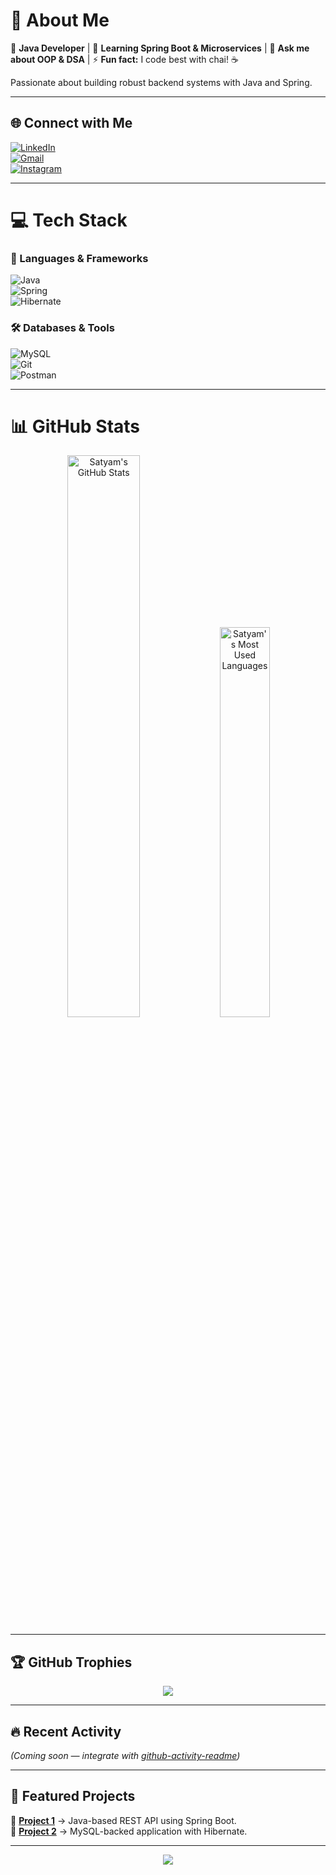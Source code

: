 # 💫 About Me  
🔭 **Java Developer** | 🌱 **Learning Spring Boot & Microservices** | 💬 **Ask me about OOP & DSA** | ⚡ **Fun fact:** I code best with chai! ☕  

Passionate about building robust backend systems with Java and Spring.  

---

## 🌐 Connect with Me  
[![LinkedIn](https://img.shields.io/badge/LinkedIn-%230077B5.svg?logo=linkedin&logoColor=white)](https://linkedin.com/in/satyampyasi21/)  
[![Gmail](https://img.shields.io/badge/Gmail-D14836?logo=gmail&logoColor=white)](mailto:satyampyasi565@gmail.com)  
[![Instagram](https://img.shields.io/badge/Instagram-%23E4405F.svg?logo=Instagram&logoColor=white)](https://instagram.com/satyam_o07)  

---

# 💻 Tech Stack  

### 🚀 Languages & Frameworks  
![Java](https://img.shields.io/badge/Java-ED8B00?logo=openjdk&logoColor=white)  
![Spring](https://img.shields.io/badge/Spring-6DB33F?logo=spring&logoColor=white)  
![Hibernate](https://img.shields.io/badge/Hibernate-59666C?logo=hibernate&logoColor=white)  

### 🛠️ Databases & Tools  
![MySQL](https://img.shields.io/badge/MySQL-4479A1?logo=mysql&logoColor=white)  
![Git](https://img.shields.io/badge/Git-F05032?logo=git&logoColor=white)  
![Postman](https://img.shields.io/badge/Postman-FF6C37?logo=postman&logoColor=white)  

---

# 📊 GitHub Stats  

<div align="center">

  <!-- GitHub Stats -->
  <img width="48%" src="https://github-readme-stats.vercel.app/api?username=satyampyasi&theme=radical&count_private=true&show_icons=true&rank_icon=github&border_radius=10" alt="Satyam's GitHub Stats" />

  <!-- Top Languages -->
  <img width="40%" src="https://github-readme-stats.vercel.app/api/top-langs?username=satyampyasi&theme=radical&layout=donut&hide=css&langs_count=8&border_radius=10" alt="Satyam's Most Used Languages" />

</div>


---

## 🏆 GitHub Trophies  
<div align="center">  
<img src="https://github-profile-trophy.vercel.app/?username=satyampyasi&theme=radical&margin-w=15&no-frame=true&rank=SSS,SS,S,AAA,AA,A,B,C" />  
</div>  

---

## 🔥 Recent Activity  
<!--START_SECTION:activity-->  
*(Coming soon — integrate with [github-activity-readme](https://github.com/jamesgeorge007/github-activity-readme))*  
<!--END_SECTION:activity-->  

---

## 📌 Featured Projects  
🔹 [**Project 1**](https://github.com/satyampyasi/...) → Java-based REST API using Spring Boot.  
🔹 [**Project 2**](https://github.com/satyampyasi/...) → MySQL-backed application with Hibernate.  

---

<p align="center">  
  <img src="https://visitcount.itsvg.in/api?id=satyampyasi&color=6&icon=6&pretty=true" />  
</p>
 

